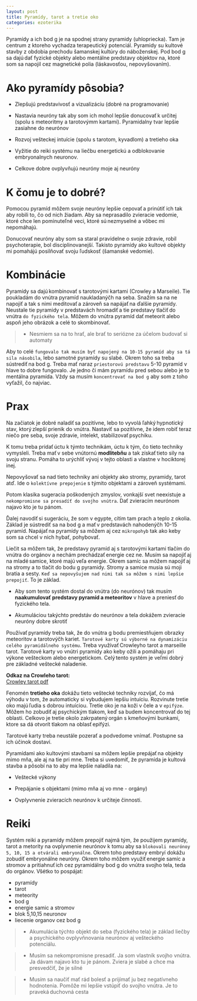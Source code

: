 ```yaml
---
layout: post
title: Pyramídy, tarot a tretie oko
categories: ezoterika
---
```


Pyramídy a ich bod g je na spodnej strany pyramidy (uhlopriecka). Tam je
centrum z ktoreho vychadza terapeutický potenciál. Pyramidy su kultové
stavby z obdobia prechodu šamanskej kultúry do náboženskej. Pod bod g sa
dajú dať fyzické objekty alebo mentálne predstavy objektov na, ktoré som
sa napojil cez magnetické polia (láskavosťou, nepovyšovaním).

# Ako pyramídy pôsobia?

* Zlepšujú predstavivosť a vizualizáciu (dobré na programovanie)

* Nastavia neuróny tak aby som ich mohol lepšie donucovať k určitej (spolu
s meteoritmy a tarotovýmm kartami). Pyramidalny tvar lepšie zasiahne do
neurónov

* Rozvoj vešteckej intuície (spolu s tarotom, kyvadlom) a tretieho oka

* Vyžitie do reiki systému na liečbu energetickú a odblokovanie
embryonalnych neuronov.

* Celkove dobre ovplyvňujú neuróny moje aj neuróny

# K čomu je to dobré?

Pomocou pyramíd môžem svoje neuróny lepšie cepovať a prinútiť ich tak aby
robili to, čo od nich žiadam. Aby sa neprasadilo zvieracie vedomie, ktoré
chce len pominuteľné veci, ktoré sú nezmyselné a vôbec mi nepomáhajú. 

Donucovať neuróny aby som sa staral pravidelne o svoje zdravie, robil
psychoterapie, bol disciplinovanejší. Takisto pyramídy ako kultové objekty
mi pomahájú posilňovať svoju ľudskosť (šamanské vedomie). 

# Kombinácie

Pyramídy sa dajú kombinovať s tarotovými kartami (Crowley a Marseile). Tie
poukladám do vnútra pyramíd naukladanýčh na seba. Snažím sa na ne napojiť
a tak s nimi meditovať a zároveň sa napájať na ďalšie pyramídy. Neustale
tie pyramidy v predstavách hromadiť a tie predstavy tlačiť do vnútra  `do
fyzického tela`. Môžem do vnútra pyramíd dať meteorit alebo aspoň jeho
obrázok a celé to skombinovať.


> - Nesmiem sa na to hrať, ale brať to seriózne za účelom budovať si automaty

Aby to celé `fungovalo tak musím byť napojený na 10-15 pyramíd aby sa tá
sila násobila`, lebo samotné pyramídy su slabé. Okrem toho sa treba
sústrediť na bod g. Treba mať naraz `priestorovú predstavu` 5-10 pyramíd v
hlave to dobre fungovalo. Je jedno či mám pyramídu pred sebou alebo je to
mentálna pyramída. Vždy sa musím `koncentrovať na bod g` aby som z toho
vyťažil, čo najviac.

# Prax 

Na začiatok je dobré naladiť sa pozitívne, lebo to vyvolá
ľahký hypnotický stav, ktorý zlepší prienik do vnútra. Nastaviť sa
pozitívne, že idem robiť teraz niečo pre seba, svoje zdravie, intelekt,
stabilizovať psychiku. 

K tomu treba pridať úctu k týmto technikám, úctu k
tým, čo tieto techniky vymysleli. Treba mať v sebe vnútornú **modlitebňu** a
tak získať tieto sily na svoju stranu. Pomáha to urýchliť vývoj v tejto
oblasti a vlastne v hociktorej inej.

Nepovyšovať sa nad tieto techniky ani objekty ako stromy, pyramidy, tarot
atď. Ide o `kolektívne prepojenie` s týmito objektami a zároveň systémami.

Potom klasika sugeracia poškodených zmyslov, vonkajší svet neexistuje a
`nekompromisne sa presadíť do svojho vnútra`. Dať zvieracím neurónom najavo
kto je tu pánom. 

Ďalej navodiť si sugeráciu, že som v egypte, cítim tam prach a teplo z
okolia. Základ je sústrediť sa na bod g a mať v predstavách nahodenýčh
10-15 pyramíd. Napájať na pyramídy sa môžem aj cez `mikropohyb` tak ako keby
som sa chcel v nich hybať, pohybovať.

Liečit sa môžem tak, že predstavy pyramíd aj s tarotovými kartami tlačím
do vnútra do orgánov a nechám prechádzať energie cez ne. Musím sa
napojiť aj na mladé samice, ktoré majú veľa energie. Okrem samíc sa môžem
napojiť aj na stromy a to tlačit do bodu g pyramidy. Stromy a samice musia
sú moji bratia a sesty. `Keď sa nepovyšujem nad nimi tak sa môžem s nimi
lepšie prepojiť`. To je základ.

- Aby som tento systém dostal do vnútra (do neurónov) tak musím **naakumulovať predstavy
pyramíd a meteoritov** v hlave a preniesť do fyzického tela.

- Akumuláciou takýchto predstáv do neurónov a tela dokážem zvieracie
neuróny dobre skrotiť

Používať pyramídy treba tak, že do vnútra g bodu premiestňujem obrazky
meteoritov a tarotovýčh kariet. `Tarotové karty sú výborné na dynamizáciu
celého pyramidálneho systému`. Treba využívať Crowleyho tarot a marseille
tarot. Tarotové karty vo vnútri pyramídy ako keby ožili a pomáhaju pri
výkone vešteckom alebo energetickom. Celý tento systém je veľmi dobrý pre
základné veštecké naladenie. 

**Odkaz na Crowleho tarot:** </br>
[Crowley tarot pdf](http://www.thule-italia.net/esoterismo/Aleister%20Crowley/Crowley%20Thoth%20Tarot%20Deck.pdf)


Fenomén **tretieho oka** dokážu tieto veštecké techniky rozvíjať, čo má výhodu
v tom, že automaticky si vybudujem lepšiu intuíciu. Rozvinute tretie oko
majú ľudia s dobrou intuíciou. Tretie oko je na koži v čele a v `epifýze`.
Môžem ho zobudiť aj psychickým tlakom, keď sa budem koncentrovať do tej
oblasti. Celkovo je tretie okolo zakrpatený orgán s kmeňovými bunkami,
ktore sa dá otvorít tlakom na oblasť epifýzi.

Tarotové karty treba neustále pozerať a podvedome vnímať. Postupne sa ich
účinok dostaví.

Pyramídami ako kultovými stavbami sa môžem lepšie prepájať na objekty mimo
mňa, ale aj na tie pri mne. Treba si uvedomiť, že pyramída je kultová
stavba a pôsobí na to aby ma lepšie naladila na:

- Veštecké výkony

- Prepájanie s objektami (mimo mňa aj vo mne - orgány)

- Ovplyvnenie zvieracích neurónov k určiteje činnosti.

# Reiki

Systém reiki a pyramídy môžem prepojiť najmä tým, že použijem pyramídy,
tarot a metority na ovplyvnenie neurónov k tomu aby sa `blokovali neurónoy
5, 10, 15 a otvárali embryonálne`. Okrem toho predstavy embryí dokážu zobudíť
embryonálne neuróny. Okrem toho môžem využiť energie samíc a
stromov a pritiahnuť ich cez pyramidálny bod g do vnútra svojho tela, teda
do orgánov. Všétko to pospájat:

* pyramídy
* tarot 
* meteority 
* bod g
* energie samic a stromov 
* blok 5,10,15 neuronov
* liecenie organov cez bod g

> - Akumulácia týchto objekt do seba (fyzického tela) je základ liečby a
> psychického ovplyvňnovania neurónov aj vešteckého potenciálu.

>- Musím sa nekompromisne presadiť. Ja som vlastník svojho vnútra. Ja
>dávam najavo kto tu je pánom. Zviera je slabé a chce ma presvedčiť, že je
>silné

> - Musím sa naučiť mať rád bolesť a prijímať ju bez negatívneho
> hodnotenia. Pomôže mi lepšie vstúpiť do svojho vnútra. Je to
> praveká duchovná cesta
